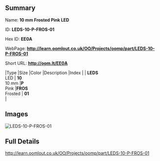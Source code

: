 

## Summary
 
Name: __10 mm Frosted Pink LED__

ID: __LEDS-10-P-FROS-01__

Hex ID: __EE0A__

WebPage: __http://learn.oomlout.co.uk/OO/Projects/oomp/part/LEDS-10-P-FROS-01__

Short URL: __http://oom.lt/EE0A__


|Type   |Size   |Color   |Description   |Index   |
| __LEDS__ <br>LED  | __10__<br>10 mm   |__P__<br>Pink    |__FROS__<br>Frosted    | __01__<br>  |


## Images
![LEDS-10-P-FROS-01](http://oomlout.com/oomp-gen/parts/LEDS-10-P-FROS-01/LEDS-10-P-FROS-01_420.jpg)

## Full Details

 http://learn.oomlout.co.uk/OO/Projects/oomp/part/LEDS-10-P-FROS-01

